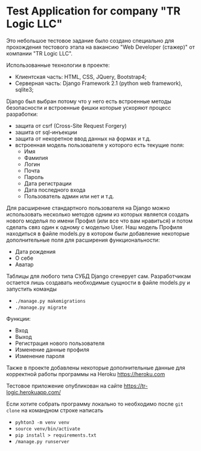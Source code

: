 # Test Application for company "TR Logic LLC"

Это небольшое тестовое задание было создано специально для прохождения тестового этапа на вакансию "Web Developer (стажер)" от компании "TR Logic LLC".

Использованные технологии в проекте:
- Клиентская часть: HTML, CSS, JQuery, Bootstrap4;
- Серверная часть: Django Framework 2.1 (python web framework), sqlite3;

Django был выбран потому что у него есть встроенные методы безопасности и встроенные фишки которые ускоряют процесс разработки:
- защита от csrf (Cross-Site Request Forgery)
- зашита от sql-инъекции 
- защита от некоретное ввод данных на формах и т.д.
- встроенная модель пользователя у которого есть текущие поля:
    - Имя
    - Фамилия 
    - Логин
    - Почта
    - Пароль
    - Дата регистрации
    - Дата последного входа 
    - Пользователь админ или нет и т.д. 
 
 Для расширение стандартного пользователя на Django можно использовать несколько методов одним из которых является 
 создать нового моделья по имени Профил (или все что вам нравиться) и потом сделать связ один к одному с моделью User.
 Наш модель Профиля находиться в файле models.py в котором были добавление некоторые дополнительные поля для расширения 
 функциональности:
 - Дата рождения
 - О себе
 - Аватар 
 
 Таблицы для любого типа СУБД Django сгенерует сам. Разработчикам остается лишь создавать необходимые сущности в файле models.py 
 и запустить команды 
 - `./manage.py makemigrations` 
 - `./manage.py migrate`
 
 Функции:
 - Вход
 - Выход
 - Регистрация нового пользователя 
 - Изменение данные профиля 
 - Изменение пароля

 Также в проекте добавлены некоторые дополнительные данные для корректной работы программы 
 на Heroku https://heroku.com
  
 Тестовое приложение опубликован на сайте https://tr-logic.herokuapp.com/
 
 Если хотите собрать программу локально то необходимо после `git clone` на командном строке написать 
 - `pyhton3 -m venv venv`
 - `source venv/bin/activate`
 - `pip install > requirements.txt`
 - `/manage.py runserver`
